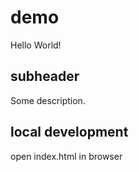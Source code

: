# demo 

Hello World!

## subheader

Some description.

## local development

open index.html in browser
